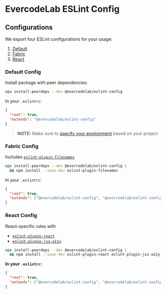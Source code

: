 # EvercodeLab ESLint Config

## Configurations

We export four ESLint configurations for your usage:

1. [Default](#default-config)
2. [Fabric](#fabric-config)
3. [React](#react-config)

### Default Config

Install package with peer dependencies:

```sh
npx install-peerdeps --dev @evercodelab/eslint-config
```

In your `.eslintrc`:

```json
{
  "root": true,
  "extends": "@evercodelab/eslint-config"
}
```

> **NOTE:** Make sure to [specify your environment](#specifying-environments) based on your project

### Fabric Config

Includes [`eslint-plugin-filenames`](https://github.com/selaux/eslint-plugin-filenames)


```sh
npx install-peerdeps --dev @evercodelab/eslint-config \
  && npm install --save-dev eslint-plugin-filenames
```


In your `.eslintrc`:

```json
{
  "root": true,
  "extends": ["@evercodelab/eslint-config", "@evercodelab/eslint-config/fabric"]
}
```

### React Config

React-specific rules with

- [`eslint-plugin-react`](https://github.com/yannickcr/eslint-plugin-react)
- [`eslint-plugin-jsx-a11y`](https://github.com/evcohen/eslint-plugin-jsx-a11y)

```sh
npx install-peerdeps --dev @evercodelab/eslint-config \
  && npm install --save-dev eslint-plugin-react eslint-plugin-jsx-a11y
```

**In your `.eslintrc`:**

```json
{
  "root": true,
  "extends": ["@evercodelab/eslint-config", "@evercodelab/eslint-config/react"]
}
```
